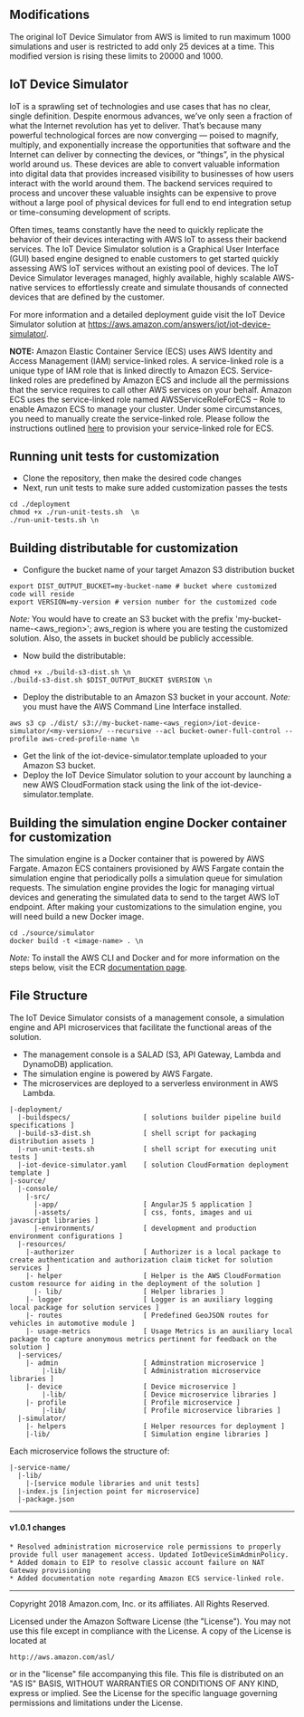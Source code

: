 ## Modifications
The original IoT Device Simulator from AWS is limited to run maximum 1000 simulations and user is restricted to add only 25 devices at a time. This modified version is rising these limits to 20000 and 1000.


## IoT Device Simulator
IoT is a sprawling set of technologies and use cases that has no clear, single definition. Despite enormous advances, we’ve only seen a fraction of what the Internet revolution has yet to deliver. That’s because many powerful technological forces are now converging — poised to magnify, multiply, and exponentially increase the opportunities that software and the Internet can deliver by connecting the devices, or “things”, in the physical world around us. These devices are able to convert valuable information into digital data that provides increased visibility to businesses of how users interact with the world around them. The backend services required to process and uncover these valuable insights can be expensive to prove without a large pool of physical devices for full end to end integration setup or time-consuming development of scripts.  

Often times, teams constantly have the need to quickly replicate the behavior of their devices interacting with AWS IoT to assess their backend services. The IoT Device Simulator solution is a Graphical User Interface (GUI) based engine designed to enable customers to get started quickly assessing AWS IoT services without an existing pool of devices. The IoT Device Simulator leverages managed, highly available, highly scalable AWS-native services to effortlessly create and simulate thousands of connected devices that are defined by the customer.

For more information and a detailed deployment guide visit the IoT Device Simulator solution at https://aws.amazon.com/answers/iot/iot-device-simulator/.

__NOTE:__ Amazon Elastic Container Service (ECS) uses AWS Identity and Access Management (IAM) service-linked roles. A service-linked role is a unique type of IAM role that is linked directly to Amazon ECS. Service-linked roles are predefined by Amazon ECS and include all the permissions that the service requires to call other AWS services on your behalf. Amazon ECS uses the service-linked role named AWSServiceRoleForECS – Role to enable Amazon ECS to manage your cluster. Under some circumstances, you need to manually create the service-linked role. Please follow the instructions outlined [here](https://docs.aws.amazon.com/AmazonECS/latest/developerguide/using-service-linked-roles.html#create-service-linked-role) to provision your service-linked role for ECS.

## Running unit tests for customization
* Clone the repository, then make the desired code changes
* Next, run unit tests to make sure added customization passes the tests
```
cd ./deployment
chmod +x ./run-unit-tests.sh  \n
./run-unit-tests.sh \n
```

## Building distributable for customization
* Configure the bucket name of your target Amazon S3 distribution bucket
```
export DIST_OUTPUT_BUCKET=my-bucket-name # bucket where customized code will reside
export VERSION=my-version # version number for the customized code
```
_Note:_ You would have to create an S3 bucket with the prefix 'my-bucket-name-<aws_region>'; aws_region is where you are testing the customized solution. Also, the assets in bucket should be publicly accessible.

* Now build the distributable:
```
chmod +x ./build-s3-dist.sh \n
./build-s3-dist.sh $DIST_OUTPUT_BUCKET $VERSION \n
```

* Deploy the distributable to an Amazon S3 bucket in your account. _Note:_ you must have the AWS Command Line Interface installed.
```
aws s3 cp ./dist/ s3://my-bucket-name-<aws_region>/iot-device-simulator/<my-version>/ --recursive --acl bucket-owner-full-control --profile aws-cred-profile-name \n
```

* Get the link of the iot-device-simulator.template uploaded to your Amazon S3 bucket.
* Deploy the IoT Device Simulator solution to your account by launching a new AWS CloudFormation stack using the link of the iot-device-simulator.template.

## Building the simulation engine Docker container for customization
The simulation engine is a Docker container that is powered by AWS Fargate. Amazon ECS containers provisioned by AWS Fargate contain the simulation engine that periodically polls a simulation queue for simulation requests. The simulation engine provides the logic for managing virtual devices and generating the simulated data to send to the target AWS IoT endpoint. After making your customizations to the simulation engine, you will need build a new Docker image.
```
cd ./source/simulator
docker build -t <image-name> . \n
```

_Note:_ To install the AWS CLI and Docker and for more information on the steps below, visit the ECR [documentation page](http://docs.aws.amazon.com/AmazonECR/latest/userguide/ECR_GetStarted.html).

## File Structure
The IoT Device Simulator consists of a management console, a simulation engine and API microservices that facilitate the functional areas of the solution.
* The management console is a SALAD (S3, API Gateway, Lambda and DynamoDB) application.
* The simulation engine is powered by AWS Fargate.
* The microservices are deployed to a serverless environment in AWS Lambda.

```
|-deployment/
  |-buildspecs/                  [ solutions builder pipeline build specifications ]
  |-build-s3-dist.sh             [ shell script for packaging distribution assets ]
  |-run-unit-tests.sh            [ shell script for executing unit tests ]
  |-iot-device-simulator.yaml    [ solution CloudFormation deployment template ]
|-source/
  |-console/
    |-src/
      |-app/                     [ AngularJS 5 application ]
      |-assets/                  [ css, fonts, images and ui javascript libraries ]
      |-environments/            [ development and production environment configurations ]
  |-resources/
    |-authorizer                 [ Authorizer is a local package to create authentication and authorization claim ticket for solution services ]
    |- helper                    [ Helper is the AWS CloudFormation custom resource for aiding in the deployment of the solution ]
      |- lib/                    [ Helper libraries ]
    |- logger                    [ Logger is an auxiliary logging local package for solution services ]
    |- routes                    [ Predefined GeoJSON routes for vehicles in automotive module ]
    |- usage-metrics             [ Usage Metrics is an auxiliary local package to capture anonymous metrics pertinent for feedback on the solution ]
  |-services/
    |- admin                     [ Adminstration microservice ]
        |-lib/                   [ Administration microservice libraries ]      
    |- device                    [ Device microservice ]
        |-lib/                   [ Device microservice libraries ]      
    |- profile                   [ Profile microservice ]
        |-lib/                   [ Profile microservice libraries ]                                   
  |-simulator/
    |- helpers                   [ Helper resources for deployment ]
    |-lib/                       [ Simulation engine libraries ]
```

Each microservice follows the structure of:

```
|-service-name/
  |-lib/
    |-[service module libraries and unit tests]
  |-index.js [injection point for microservice]
  |-package.json
```

***

#### v1.0.1 changes

```
* Resolved administration microservice role permissions to properly provide full user management access. Updated IotDeviceSimAdminPolicy.
* Added domain to EIP to resolve classic account failure on NAT Gateway provisioning
* Added documentation note regarding Amazon ECS service-linked role.
```

***

Copyright 2018 Amazon.com, Inc. or its affiliates. All Rights Reserved.

Licensed under the Amazon Software License (the "License"). You may not use this file except in compliance with the License. A copy of the License is located at

    http://aws.amazon.com/asl/

or in the "license" file accompanying this file. This file is distributed on an "AS IS" BASIS, WITHOUT WARRANTIES OR CONDITIONS OF ANY KIND, express or implied. See the License for the specific language governing permissions and limitations under the License.
